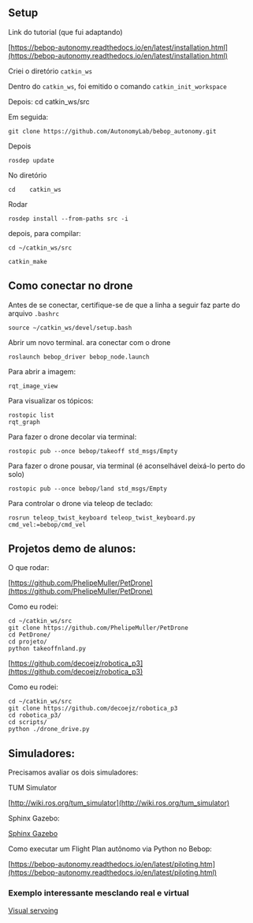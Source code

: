 
## Setup

Link do tutorial (que fui adaptando)

[https://bebop-autonomy.readthedocs.io/en/latest/installation.html](https://bebop-autonomy.readthedocs.io/en/latest/installation.html)

Criei o diretório `catkin_ws` 

Dentro do `catkin_ws`, foi emitido o comando `catkin_init_workspace`

Depois: 
    cd catkin_ws/src

Em seguida: 

    git clone https://github.com/AutonomyLab/bebop_autonomy.git

Depois

    rosdep update

No diretório

    cd    catkin_ws


Rodar

    rosdep install --from-paths src -i

depois, para compilar:

    cd ~/catkin_ws/src

    catkin_make


## Como conectar no drone

Antes de se conectar, certifique-se de que a linha a seguir faz parte do arquivo  `.bashrc` 

    source ~/catkin_ws/devel/setup.bash

Abrir um novo terminal. ara conectar com o drone 

    roslaunch bebop_driver bebop_node.launch

Para abrir a imagem:

    rqt_image_view 

Para visualizar os tópicos:

    rostopic list
    rqt_graph

Para fazer o drone decolar via terminal:

    rostopic pub --once bebop/takeoff std_msgs/Empty

Para fazer o drone pousar, via terminal (é aconselhável deixá-lo perto do solo)


    rostopic pub --once bebop/land std_msgs/Empty

Para controlar o drone via teleop de teclado:

    rosrun teleop_twist_keyboard teleop_twist_keyboard.py cmd_vel:=bebop/cmd_vel




## Projetos demo de alunos:

O que rodar:

[https://github.com/PhelipeMuller/PetDrone](https://github.com/PhelipeMuller/PetDrone)


Como eu rodei:

    cd ~/catkin_ws/src
    git clone https://github.com/PhelipeMuller/PetDrone
    cd PetDrone/
    cd projeto/
    python takeoffnland.py 


[https://github.com/decoejz/robotica_p3](https://github.com/decoejz/robotica_p3)

Como eu rodei:

    cd ~/catkin_ws/src
    git clone https://github.com/decoejz/robotica_p3
    cd robotica_p3/
    cd scripts/
    python ./drone_drive.py 



## Simuladores:

Precisamos avaliar os dois simuladores:

TUM Simulator

[http://wiki.ros.org/tum_simulator](http://wiki.ros.org/tum_simulator)


Sphinx Gazebo:

[Sphinx Gazebo](https://www.youtube.com/watch?v=JaDAyMki31o)




Como executar um Flight Plan autônomo via Python no Bebop:

[https://bebop-autonomy.readthedocs.io/en/latest/piloting.htm](https://bebop-autonomy.readthedocs.io/en/latest/piloting.html)



### Exemplo interessante mesclando real e virtual

[Visual servoing](http://repositorio.upct.es/bitstream/handle/10317/5442/pfc6362.pdf?sequence=1)




